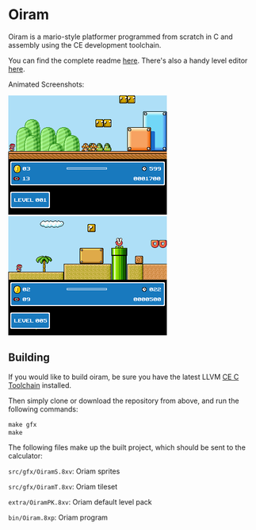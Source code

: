 # Oiram
Oiram is a mario-style platformer programmed from scratch in C and assembly using the CE development toolchain.

You can find the complete readme [here](https://github.com/mateoconlechuga/oiram/blob/master/packs/readme.md).
There's also a handy level editor [here](https://github.com/mateoconlechuga/oiram-editor/releases/latest).

Animated Screenshots:

![screenshot0](https://raw.githubusercontent.com/mateoconlechuga/oiram/master/extra/screen0.png)
![screenshot1](https://raw.githubusercontent.com/mateoconlechuga/oiram/master/extra/screen1.gif)

## Building
If you would like to build oiram, be sure you have the latest LLVM [CE C Toolchain](https://github.com/CE-Programming/toolchain/releases/latest) installed.

Then simply clone or download the repository from above, and run the following commands:

    make gfx
    make

The following files make up the built project, which should be sent to the calculator:

   `src/gfx/OiramS.8xv`: Oriam sprites

   `src/gfx/OiramT.8xv`: Oriam tileset

   `extra/OiramPK.8xv`: Oriam default level pack

   `bin/Oiram.8xp`: Oriam program



